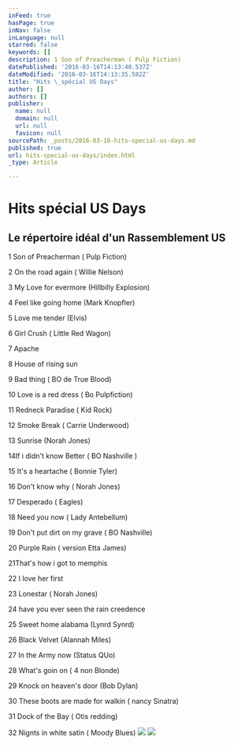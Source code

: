```yaml
---
inFeed: true
hasPage: true
inNav: false
inLanguage: null
starred: false
keywords: []
description: 1 Son of Preacherman ( Pulp Fiction)
datePublished: '2016-03-16T14:13:40.537Z'
dateModified: '2016-03-16T14:13:35.582Z'
title: "Hits \_spécial US Days"
author: []
authors: []
publisher:
  name: null
  domain: null
  url: null
  favicon: null
sourcePath: _posts/2016-03-16-hits-special-us-days.md
published: true
url: hits-special-us-days/index.html
_type: Article

---
```

# Hits  spécial US Days

## Le répertoire idéal d'un Rassemblement US

1 Son of Preacherman ( Pulp Fiction)

2 On the road again ( Willie Nelson)

3 My Love for evermore (Hillbilly Explosion)

4 Feel like going home (Mark Knopfler)

5 Love me tender (Elvis)

6 Girl Crush ( Little Red Wagon)

7 Apache

8 House of rising sun

9 Bad thing ( BO de True Blood)

10 Love is a red dress ( Bo Pulpfiction)

11 Redneck Paradise ( Kid Rock)

12 Smoke Break ( Carrie Underwood)

13 Sunrise (Norah Jones)

14If i didn't know Better ( BO Nashville )

15 It's a heartache ( Bonnie Tyler)

16 Don't know why ( Norah Jones)

17 Desperado ( Eagles)

18 Need you now ( Lady Antebellum)

19 Don't put dirt on my grave ( BO Nashville)

20 Purple Rain ( version Etta James)

21That's how i got to memphis

22 I love her first

23 Lonestar ( Norah Jones)

24 have you ever seen the rain creedence

25 Sweet home alabama (Lynrd Synrd)

26 Black Velvet (Alannah Miles)

27 In the Army now (Status QUo)

28 What's goin on ( 4 non Blonde)

29 Knock on heaven's door (Bob Dylan)

30 These boots are made for walkin ( nancy Sinatra)

31 Dock of the Bay ( Otis redding)

32 Nignts in white satin ( Moody Blues)
![](https://the-grid-user-content.s3-us-west-2.amazonaws.com/b8ec99f4-e767-40f6-be80-5372b87e0a32.jpg)
![](https://the-grid-user-content.s3-us-west-2.amazonaws.com/fcde619a-2b2d-4677-add0-bfd8e2ea8e62.jpg)